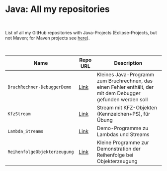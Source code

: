 # Java: All my repositories #

<br>

List of all my GitHub repositories with Java-Projects (Eclipse-Projects, but not Maven; for Maven projects see [here](TOC-maven.md)).

<br>

| Name | Repo URL | Description |
| ---- | -------- | ----------- |
| `BruchRechner-DebuggerDemo` | [Link](https://github.com/MDecker-MobileComputing/Java_BruchRechner-DebuggerDemo) | Kleines Java-Programm zum Bruchrechnen, das einen Fehler enthält, der mit dem Debugger gefunden werden soll |
| `KfzStream` | [Link](https://github.com/MDecker-MobileComputing/Java_KfzStream) | Stream mit KFZ-Objekten (Kennzeichen+PS), für Übung |
| `Lambda_Streams` | [Link](https://github.com/MDecker-MobileComputing/Java_Lambda_Streams) | Demo-Programme zu Lambdas und Streams |
| `ReihenfolgeObjekterzeugung` | [Link](https://github.com/MDecker-MobileComputing/Java_ReihenfolgeObjekterzeugung) | Kleine Programme zur Demonstration der Reihenfolge bei Objekterzeugung |

<br>
